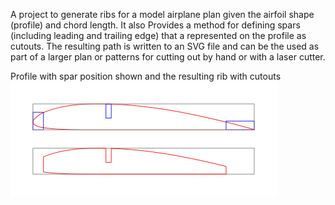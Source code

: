 A project to generate ribs for a model airplane plan given the airfoil shape (profile) and chord length. It also
Provides a method for defining spars (including leading and trailing edge) that a represented on the profile as
cutouts. The resulting path is written to an SVG file and can be the used as part of a larger plan or patterns
for cutting out by hand or with a laser cutter.

Profile with spar position shown and the resulting rib with cutouts 
![alt text](https://github.com/bobm123/maker/blob/master/WingPlan/example.png "Wing Rib Example")

